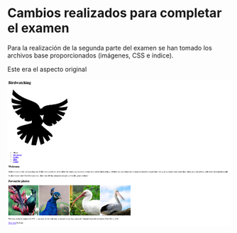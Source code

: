# Cambios realizados para completar el examen

Para la realización de la segunda parte del examen se han tomado los archivos base proporcionados (imágenes, CSS e índice).

Este era el aspecto original

![hola](Resources/Original.png)

